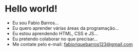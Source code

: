 <h1>Hello world!</h1>

- Eu sou Fabio Barros...
- Eu quero aprender várias áreas da programação...
- Eu estou aprendendo HTML, CSS e JS...
- Eu pretendo colaborar no que precisar...
- Me contate pelo e-mail: fabioriquebarros123@gmail.com

